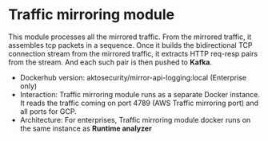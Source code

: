 # Traffic mirroring module

This module processes all the mirrored traffic. From the mirrored traffic, it assembles tcp packets in a sequence. Once it builds the bidirectional TCP connection stream from the mirrored traffic, it extracts HTTP req-resp pairs from the stream. And each such pair is then pushed to **Kafka**.

- Dockerhub version: aktosecurity/mirror-api-logging:local (Enterprise only)
- Interaction: Traffic mirroring module runs as a separate Docker instance. It reads the traffic coming on port 4789 (AWS Traffic mirroring port) and all ports for GCP. 
- Architecture: For enterprises, Traffic mirroring module docker runs on the same instance as **Runtime analyzer**
